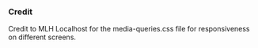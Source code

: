 ### Credit

Credit to MLH Localhost for the media-queries.css file for responsiveness on different screens.
